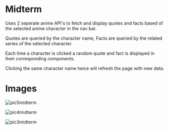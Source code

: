 # Midterm
Uses 2 seperate anime API's to fetch and display quotes and facts based of the selected anime character in the nav bar.

Quotes are queried by the character name, Facts are queried by the related series of the selected character.

Each time a character is clicked a random quote and fact is displayed in their corresponding components.

Clicking the same character name twice will refresh the page with new data.

# Images

![pic5midterm](https://user-images.githubusercontent.com/60354054/139610612-90ea7af6-2b96-4a1f-a556-18df488bb495.png)

![pic4midterm](https://user-images.githubusercontent.com/60354054/139610684-dbb9de35-2dc4-4773-bf4d-3b558364083f.png)

![pic3midterm](https://user-images.githubusercontent.com/60354054/139610716-30656ee0-c2bc-4a48-80ab-2c501a8b88cc.png)


